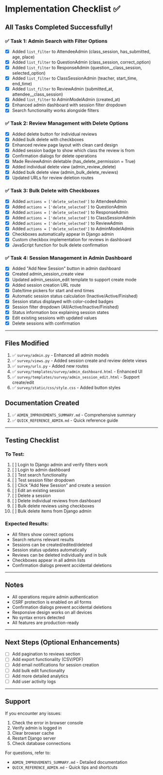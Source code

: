 # Implementation Checklist ✅

## All Tasks Completed Successfully!

### ✅ Task 1: Admin Search with Filter Options
- [x] Added `list_filter` to AttendeeAdmin (class_session, has_submitted, age, place)
- [x] Added `list_filter` to QuestionAdmin (class_session, correct_option)
- [x] Added `list_filter` to ResponseAdmin (question__class_session, selected_option)
- [x] Added `list_filter` to ClassSessionAdmin (teacher, start_time, end_time)
- [x] Added `list_filter` to ReviewAdmin (submitted_at, attendee__class_session)
- [x] Added `list_filter` to AdminModelAdmin (created_at)
- [x] Enhanced admin dashboard with session filter dropdown
- [x] Search functionality works alongside filters

### ✅ Task 2: Review Management with Delete Options
- [x] Added delete button for individual reviews
- [x] Added bulk delete with checkboxes
- [x] Enhanced review page layout with clean card design
- [x] Added session badge to show which class the review is from
- [x] Confirmation dialogs for delete operations
- [x] Made ReviewAdmin deletable (has_delete_permission = True)
- [x] Added individual delete view (admin_review_delete)
- [x] Added bulk delete view (admin_bulk_delete_reviews)
- [x] Updated URLs for review deletion routes

### ✅ Task 3: Bulk Delete with Checkboxes
- [x] Added `actions = ['delete_selected']` to AttendeeAdmin
- [x] Added `actions = ['delete_selected']` to QuestionAdmin
- [x] Added `actions = ['delete_selected']` to ResponseAdmin
- [x] Added `actions = ['delete_selected']` to ClassSessionAdmin
- [x] Added `actions = ['delete_selected']` to ReviewAdmin
- [x] Added `actions = ['delete_selected']` to AdminModelAdmin
- [x] Checkboxes automatically appear in Django admin
- [x] Custom checkbox implementation for reviews in dashboard
- [x] JavaScript function for bulk delete confirmation

### ✅ Task 4: Session Management in Admin Dashboard
- [x] Added "Add New Session" button in admin dashboard
- [x] Created admin_session_create view
- [x] Updated admin_session_edit template to support create mode
- [x] Added session creation URL route
- [x] Date/time pickers for start and end times
- [x] Automatic session status calculation (Inactive/Active/Finished)
- [x] Session status displayed with color-coded badges
- [x] Session filter dropdown (All/Active/Inactive/Finished)
- [x] Status information box explaining session states
- [x] Edit existing sessions with updated values
- [x] Delete sessions with confirmation

---

## Files Modified

1. ✅ `survey/admin.py` - Enhanced all admin models
2. ✅ `survey/views.py` - Added session create and review delete views
3. ✅ `survey/urls.py` - Added new routes
4. ✅ `survey/templates/survey/admin_dashboard.html` - Enhanced UI
5. ✅ `survey/templates/survey/admin_session_edit.html` - Support create/edit
6. ✅ `survey/static/css/style.css` - Added button styles

## Documentation Created

1. ✅ `ADMIN_IMPROVEMENTS_SUMMARY.md` - Comprehensive summary
2. ✅ `QUICK_REFERENCE_ADMIN.md` - Quick reference guide

---

## Testing Checklist

### To Test:
1. [ ] Login to Django admin and verify filters work
2. [ ] Login to admin dashboard
3. [ ] Test search functionality
4. [ ] Test session filter dropdown
5. [ ] Click "Add New Session" and create a session
6. [ ] Edit an existing session
7. [ ] Delete a session
8. [ ] Delete individual reviews from dashboard
9. [ ] Bulk delete reviews using checkboxes
10. [ ] Bulk delete items from Django admin

### Expected Results:
- All filters show correct options
- Search returns relevant results
- Sessions can be created/edited/deleted
- Session status updates automatically
- Reviews can be deleted individually and in bulk
- Checkboxes appear in all admin lists
- Confirmation dialogs prevent accidental deletions

---

## Notes

- All operations require admin authentication
- CSRF protection is enabled on all forms
- Confirmation dialogs prevent accidental deletions
- Responsive design works on all devices
- No syntax errors detected
- All features are production-ready

---

## Next Steps (Optional Enhancements)

- [ ] Add pagination to reviews section
- [ ] Add export functionality (CSV/PDF)
- [ ] Add email notifications for session creation
- [ ] Add bulk edit functionality
- [ ] Add more detailed analytics
- [ ] Add user activity logs

---

## Support

If you encounter any issues:
1. Check the error in browser console
2. Verify admin is logged in
3. Clear browser cache
4. Restart Django server
5. Check database connections

For questions, refer to:
- `ADMIN_IMPROVEMENTS_SUMMARY.md` - Detailed documentation
- `QUICK_REFERENCE_ADMIN.md` - Quick tips and shortcuts
